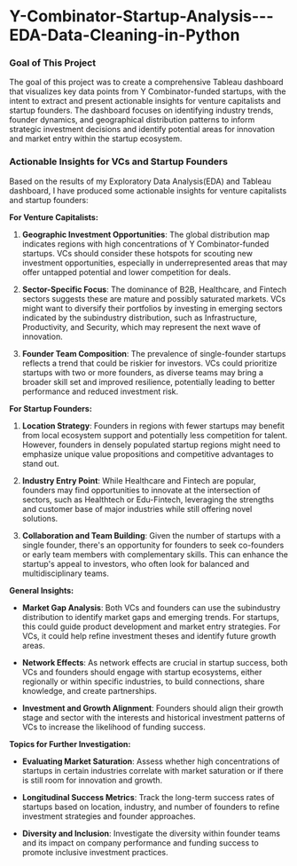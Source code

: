 # Y-Combinator-Startup-Analysis---EDA-Data-Cleaning-in-Python

### Goal of This Project
The goal of this project was to create a comprehensive Tableau dashboard that visualizes key data points from Y Combinator-funded startups, with the intent to extract and present actionable insights for venture capitalists and startup founders. The dashboard focuses on identifying industry trends, founder dynamics, and geographical distribution patterns to inform strategic investment decisions and identify potential areas for innovation and market entry within the startup ecosystem.



### Actionable Insights for VCs and Startup Founders
Based on the results of my Exploratory Data Analysis(EDA) and Tableau dashboard, I have produced some actionable insights for venture capitalists and startup founders:


**For Venture Capitalists:**

1. **Geographic Investment Opportunities**: The global distribution map indicates regions with high concentrations of Y Combinator-funded startups. VCs should consider these hotspots for scouting new investment opportunities, especially in underrepresented areas that may offer untapped potential and lower competition for deals.

2. **Sector-Specific Focus**: The dominance of B2B, Healthcare, and Fintech sectors suggests these are mature and possibly saturated markets. VCs might want to diversify their portfolios by investing in emerging sectors indicated by the subindustry distribution, such as Infrastructure, Productivity, and Security, which may represent the next wave of innovation.

3. **Founder Team Composition**: The prevalence of single-founder startups reflects a trend that could be riskier for investors. VCs could prioritize startups with two or more founders, as diverse teams may bring a broader skill set and improved resilience, potentially leading to better performance and reduced investment risk.



**For Startup Founders:**

1. **Location Strategy**: Founders in regions with fewer startups may benefit from local ecosystem support and potentially less competition for talent. However, founders in densely populated startup regions might need to emphasize unique value propositions and competitive advantages to stand out.

2. **Industry Entry Point**: While Healthcare and Fintech are popular, founders may find opportunities to innovate at the intersection of sectors, such as Healthtech or Edu-Fintech, leveraging the strengths and customer base of major industries while still offering novel solutions.

3. **Collaboration and Team Building**: Given the number of startups with a single founder, there's an opportunity for founders to seek co-founders or early team members with complementary skills. This can enhance the startup's appeal to investors, who often look for balanced and multidisciplinary teams.



**General Insights:**

- **Market Gap Analysis**: Both VCs and founders can use the subindustry distribution to identify market gaps and emerging trends. For startups, this could guide product development and market entry strategies. For VCs, it could help refine investment theses and identify future growth areas.

- **Network Effects**: As network effects are crucial in startup success, both VCs and founders should engage with startup ecosystems, either regionally or within specific industries, to build connections, share knowledge, and create partnerships.

- **Investment and Growth Alignment**: Founders should align their growth stage and sector with the interests and historical investment patterns of VCs to increase the likelihood of funding success.



**Topics for Further Investigation:**

- **Evaluating Market Saturation**: Assess whether high concentrations of startups in certain industries correlate with market saturation or if there is still room for innovation and growth.
  
- **Longitudinal Success Metrics**: Track the long-term success rates of startups based on location, industry, and number of founders to refine investment strategies and founder approaches.

- **Diversity and Inclusion**: Investigate the diversity within founder teams and its impact on company performance and funding success to promote inclusive investment practices.
